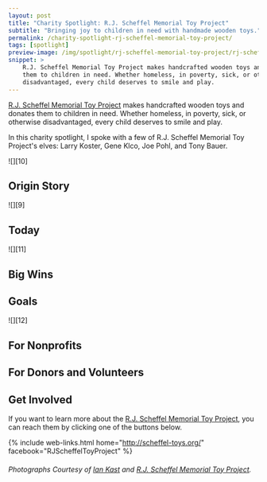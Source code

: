 ```yaml
---
layout: post
title: "Charity Spotlight: R.J. Scheffel Memorial Toy Project"
subtitle: "Bringing joy to children in need with handmade wooden toys."
permalink: /charity-spotlight-rj-scheffel-memorial-toy-project/
tags: [spotlight]
preview-image: /img/spotlight/rj-scheffel-memorial-toy-project/rj-scheffel-memorial-toy-project-.jpg
snippet: >
    R.J. Scheffel Memorial Toy Project makes handcrafted wooden toys and donates
    them to children in need. Whether homeless, in poverty, sick, or otherwise
    disadvantaged, every child deserves to smile and play.
---
```


[R.J. Scheffel Memorial Toy Project][1] makes handcrafted wooden toys and donates them to children in need. Whether homeless, in poverty, sick, or otherwise disadvantaged, every child deserves to smile and play.

In this charity spotlight, I spoke with a few of R.J. Scheffel Memorial Toy Project's elves: Larry Koster, Gene Klco, Joe Pohl, and Tony Bauer.

![][10]

## Origin Story



![][9]

## Today



![][11]

## Big Wins



## Goals



![][12]

## For Nonprofits



## For Donors and Volunteers



## Get Involved

If you want to learn more about the [R.J. Scheffel Memorial Toy Project][1], you can reach them by clicking one of the buttons below.

{% include web-links.html home="http://scheffel-toys.org/" facebook="RJScheffelToyProject" %}

###### Photographs Courtesy of [Ian Kast][2] and [R.J. Scheffel Memorial Toy Project][1].



[1]: http://scheffel-toys.org/ "R.J. Scheffel Memorial Toy Project Homepage"
[2]: https://twitter.com/MrIanKast "Ian Kast on Twitter"
